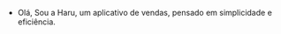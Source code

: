 - Olá, Sou a Haru, um aplicativo de vendas, pensado em simplicidade e eficiência.

<!---
HaruSoftware/HaruSoftware is a ✨ special ✨ repository because its `README.md` (this file) appears on your GitHub profile.
You can click the Preview link to take a look at your changes.
--->

